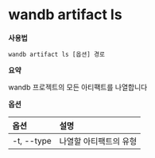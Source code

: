 # wandb artifact ls

**사용법**

`wandb artifact ls [옵션] 경로`

**요약**

wandb 프로젝트의 모든 아티팩트를 나열합니다

**옵션**

| **옵션** | **설명** |
| :--- | :--- |
| -t, --type | 나열할 아티팩트의 유형 |
